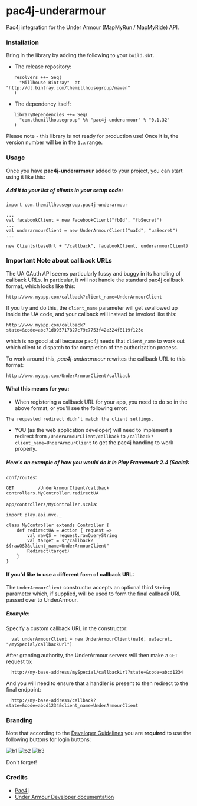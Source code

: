 pac4j-underarmour
============================

[Pac4j](https://github.com/pac4j/pac4j) integration for the Under Armour (MapMyRun / MapMyRide) API.


### Installation

Bring in the library by adding the following to your ```build.sbt```. 

  - The release repository: 

```
   resolvers ++= Seq(
     "Millhouse Bintray"  at "http://dl.bintray.com/themillhousegroup/maven"
   )
```
  - The dependency itself: 

```
   libraryDependencies ++= Seq(
     "com.themillhousegroup" %% "pac4j-underarmour" % "0.1.32"
   )

```

Please note - this library is not ready for production use! Once it is, the version number will be in the `1.x` range.


### Usage

Once you have __pac4j-underarmour__ added to your project, you can start using it like this:

##### Add it to your list of clients in your setup code:
```
import com.themillhousegroup.pac4j-underarmour

...
val facebookClient = new FacebookClient("fbId", "fbSecret")
...
val underarmourClient = new UnderArmourClient("uaId", "uaSecret")
...

new Clients(baseUrl + "/callback", facebookClient, underarmourClient)

```

### Important Note about callback URLs
The UA OAuth API seems particularly fussy and buggy in its handling of callback URLs.
In particular, it will not handle the standard pac4j callback format, which looks like this:

```
http://www.myapp.com/callback?client_name=UnderArmourClient
```

If you try and do this, the `client_name` parameter will get swallowed up inside the UA code, and your callback will instead be invoked like this:

```
http://www.myapp.com/callback?state=&code=abc71d095717827c79c7753f42e324f8119f123e
```
which is no good at all because pac4j needs that `client_name` to work out which client to dispatch to for completion of the authorization process.

To work around this, *pac4j-underarmour* rewrites the callback URL to this format:
```
http://www.myapp.com/UnderArmourClient/callback
```

#### What this means for you:
- When registering a callback URL for your app, you need to do so in the above format, or you'll see the following error:
```
The requested redirect didn't match the client settings.
```
- YOU (as the web application developer) will need to implement a redirect from `/UnderArmourClient/callback` to `/callback?client_name=UnderArmourClient` to get the pac4j handling to work properly.

##### Here's an example of how you would do it in Play Framework 2.4 (Scala):

`conf/routes`:

```
GET         /UnderArmourClient/callback     controllers.MyController.redirectUA

```

`app/controllers/MyController.scala`:

```
import play.api.mvc._

class MyController extends Controller {
	def redirectUA = Action { request =>
		val rawQS = request.rawQueryString
		val target = s"/callback?${rawQS}&client_name=UnderArmourClient"
		Redirect(target)
	}
}
```

#### If you'd like to use a different form of callback URL:

The `UnderArmourClient` constructor accepts an optional third `String` parameter which, if supplied, will be used to form the final callback URL passed over to UnderArmour. 

##### Example:

Specify a custom callback URL in the constructor:
```
  val underArmourClient = new UnderArmourClient(uaId, uaSecret, "/mySpecial/callbackUrl")
```
 
After granting authority, the UnderArmour servers will then make a `GET` request to:
```
  http://my-base-address/mySpecial/callbackUrl?state=&code=abcd1234
```
And you will need to ensure that a handler is present to then redirect to the final endpoint:
```
  http://my-base-address/callback?state=&code=abcd1234&client_name=UnderArmourClient
```
### Branding 
Note that according to the [Developer Guidelines](https://developer.underarmour.com/docs/v70_Authentication) you are __required__ to use the following buttons for login buttons:

![b1](http://developer-ua.mapmyfitness.com.s3.amazonaws.com/assets/login_buttons/UA-login_btn-xlarge.png)
![b2](http://developer-ua.mapmyfitness.com.s3.amazonaws.com/assets/login_buttons/UA-login_btn-large.png)
![b3](http://developer-ua.mapmyfitness.com.s3.amazonaws.com/assets/login_buttons/UA-login_btn-medium.png)

Don't forget! 

### Credits

- [Pac4j](https://github.com/pac4j/pac4j)
- [Under Armour Developer documentation](https://developer.underarmour.com/docs)

